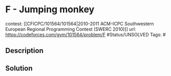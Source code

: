 # F - Jumping monkey

contest: [[CFICPC/101564/101564|2010-2011 ACM-ICPC Southwestern European Regional Programming Contest (SWERC 2010)]]
url: https://codeforces.com/gym/101564/problem/F
#Status/UNSOLVED
Tags: #

## Description

## Solution

